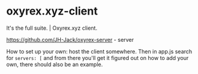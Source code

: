 # oxyrex.xyz-client
It's the full suite. | Oxyrex.xyz client.

https://github.com/JH-Jack/oxyrex-server - server

How to set up your own:
host the client somewhere. Then in app.js search for `servers: [` and from there you'll get it figured out on how to add your own, there should also be an example.
